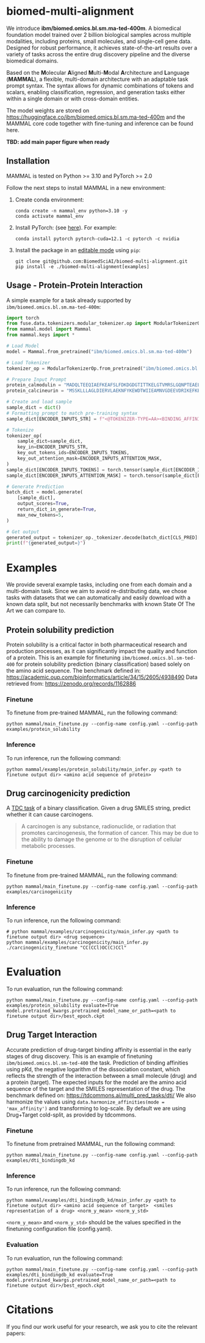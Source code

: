 
# biomed-multi-alignment

We introduce **ibm/biomed.omics.bl.sm.ma-ted-400m**.
A biomedical foundation model trained over 2 billion biological samples across multiple modalities, including proteins, small molecules, and single-cell gene data.
Designed for robust performance, it achieves state-of-the-art results over a variety of tasks across the entire drug discovery pipeline and the diverse biomedical domains.

Based on the **M**olecular **A**ligned **M**ulti-**M**odal **A**rchitecture and **L**anguage (**MAMMAL**), a flexible, multi-domain architecture with an adaptable task prompt syntax.
The syntax allows for dynamic combinations of tokens and scalars, enabling classification, regression, and generation tasks either within a single domain or with cross-domain entities.

The model weights are stored on https://huggingface.co/ibm/biomed.omics.bl.sm.ma-ted-400m and the MAMMAL core code together with fine-tuning and inference can be found here.

**TBD: add main paper figure when ready**

## Installation
MAMMAL is tested on Python >= 3.10 and PyTorch >= 2.0

Follow the next steps to install MAMMAL in a new environment:
1. Create conda environment:
    ```
    conda create -n mammal_env python=3.10 -y
    conda activate mammal_env
    ```

2. Install PyTorch: (see [here](https://pytorch.org/get-started/locally/)). For example:
   ```
   conda install pytorch pytorch-cuda=12.1 -c pytorch -c nvidia
   ```

3. Install the package in an [editable mode](https://pip.pypa.io/en/stable/topics/local-project-installs/#editable-installs) using `pip`:
   ```
   git clone git@github.com:BiomedSciAI/biomed-multi-alignment.git
   pip install -e ./biomed-multi-alignment[examples]
   ```

## Usage - Protein-Protein Interaction
A simple example for a task already supported by `ibm/biomed.omics.bl.sm.ma-ted-400m`:
```python
import torch
from fuse.data.tokenizers.modular_tokenizer.op import ModularTokenizerOp
from mammal.model import Mammal
from mammal.keys import *

# Load Model
model = Mammal.from_pretrained("ibm/biomed.omics.bl.sm.ma-ted-400m")

# Load Tokenizer
tokenizer_op = ModularTokenizerOp.from_pretrained("ibm/biomed.omics.bl.sm.ma-ted-400m")

# Prepare Input Prompt
protein_calmodulin = "MADQLTEEQIAEFKEAFSLFDKDGDGTITTKELGTVMRSLGQNPTEAELQDMISELDQDGFIDKEDLHDGDGKISFEEFLNLVNKEMTADVDGDGQVNYEEFVTMMTSK"
protein_calcineurin = "MSSKLLLAGLDIERVLAEKNFYKEWDTWIIEAMNVGDEEVDRIKEFKEDEIFEEAKTLGTAEMQEYKKQKLEEAIEGAFDIFDKDGNGYISAAELRHVMTNLGEKLTDEEVDEMIRQMWDQNGDWDRIKELKFGEIKKLSAKDTRGTIFIKVFENLGTGVDSEYEDVSKYMLKHQ"

# Create and load sample
sample_dict = dict()
# Formatting prompt to match pre-training syntax
sample_dict[ENCODER_INPUTS_STR] = f"<@TOKENIZER-TYPE=AA><BINDING_AFFINITY_CLASS><SENTINEL_ID_0><MOLECULAR_ENTITY><MOLECULAR_ENTITY_GENERAL_PROTEIN><SEQUENCE_NATURAL_START>{protein_calmodulin}<SEQUENCE_NATURAL_END><MOLECULAR_ENTITY><MOLECULAR_ENTITY_GENERAL_PROTEIN><SEQUENCE_NATURAL_START>{protein_calcineurin}<SEQUENCE_NATURAL_END><EOS>"

# Tokenize
tokenizer_op(
    sample_dict=sample_dict,
    key_in=ENCODER_INPUTS_STR,
    key_out_tokens_ids=ENCODER_INPUTS_TOKENS,
    key_out_attention_mask=ENCODER_INPUTS_ATTENTION_MASK,
)
sample_dict[ENCODER_INPUTS_TOKENS] = torch.tensor(sample_dict[ENCODER_INPUTS_TOKENS])
sample_dict[ENCODER_INPUTS_ATTENTION_MASK] = torch.tensor(sample_dict[ENCODER_INPUTS_ATTENTION_MASK])

# Generate Prediction
batch_dict = model.generate(
    [sample_dict],
    output_scores=True,
    return_dict_in_generate=True,
    max_new_tokens=5,
)

# Get output
generated_output = tokenizer_op._tokenizer.decode(batch_dict[CLS_PRED][0])
print(f"{generated_output=}")
```


# Examples
We provide several example tasks, including one from each domain and a multi-domain task.
Since we aim to avoid re-distributing data, we chose tasks with datasets that we can automatically and easily download with a known data split, but not necessarily benchmarks with known State Of The Art we can compare to.


## Protein solubility prediction
Protein solubility is a critical factor in both pharmaceutical research and production processes, as it can significantly impact the quality and function of a protein.
This is an example for finetuning `ibm/biomed.omics.bl.sm-ted-400` for protein solubility prediction (binary classification) based solely on the amino acid sequence.
The benchmark defined in: https://academic.oup.com/bioinformatics/article/34/15/2605/4938490
Data retrieved from: https://zenodo.org/records/1162886


### Finetune
To finetune from pre-trained MAMMAL, run the following command:
```
python mammal/main_finetune.py --config-name config.yaml --config-path  examples/protein_solubility
```
### Inference
To run inference, run the following command:
```
python mammal/examples/protein_solubility/main_infer.py <path to finetune output dir> <amino acid sequence of protein>
```

## Drug carcinogenicity prediction
A [TDC task](https://tdcommons.ai/single_pred_tasks/tox/#carcinogens) of a binary classification. Given a drug SMILES string, predict whether it can cause carcinogens.
> A carcinogen is any substance, radionuclide, or radiation that promotes carcinogenesis, the formation of cancer. This may be due to the ability to damage the genome or to the disruption of cellular metabolic processes.

### Finetune
To finetune from pre-trained MAMMAL, run the following command:
```
python mammal/main_finetune.py --config-name config.yaml --config-path  examples/carcinogenicity
```
### Inference
To run inference, run the following command:
```
# python mammal/examples/carcinogenicity/main_infer.py <path to finetune output dir> <drug sequence>
python mammal/examples/carcinogenicity/main_infer.py ./carcinogenicity_finetune "CC(CCl)OC(C)CCl"
```


# Evaluation
To run evaluation, run the following command:
```
python mammal/main_finetune.py --config-name config.yaml --config-path  examples/protein_solubility evaluate=True model.pretrained_kwargs.pretrained_model_name_or_path=<path to finetune output dir>/best_epoch.ckpt
```

## Drug Target Interaction
Accurate prediction of drug-target binding affinity is essential in the early stages of drug discovery.
This is an example of finetuning `ibm/biomed.omics.bl.sm-ted-400` the task.
Prediction of binding affinities using pKd, the negative logarithm of the dissociation constant, which reflects the strength of the interaction between a small molecule (drug) and a protein (target).
The expected inputs for the model are the amino acid sequence of the target and the SMILES representation of the drug.
The benchmark defined on: https://tdcommons.ai/multi_pred_tasks/dti/
We also harmonize the values using `data.harmonize_affinities(mode = 'max_affinity')` and transforming to log-scale.
By default we are using Drug+Target cold-split, as provided by tdcommons.

### Finetune
To finetune from pretrained MAMMAL, run the following command:
```
python mammal/main_finetune.py --config-name config.yaml --config-path  examples/dti_bindingdb_kd
```
### Inference
To run inference, run the following command:
```
python mammal/examples/dti_bindingdb_kd/main_infer.py <path to finetune output dir> <amino acid sequence of target>  <smiles representation of a drug> <norm_y_mean> <norm_y_std>
```
`<norm_y_mean>` and `<norm_y_std>` should be the values specified in the finetuning configuration file (config.yaml).
### Evaluation
To run evaluation, run the following command:
```
python mammal/main_finetune.py --config-name config.yaml --config-path  examples/dti_bindingdb_kd evaluate=True model.pretrained_kwargs.pretrained_model_name_or_path=<path to finetune output dir>/best_epoch.ckpt
```

# Citations
If you find our work useful for your research, we ask you to cite the relevant papers:
